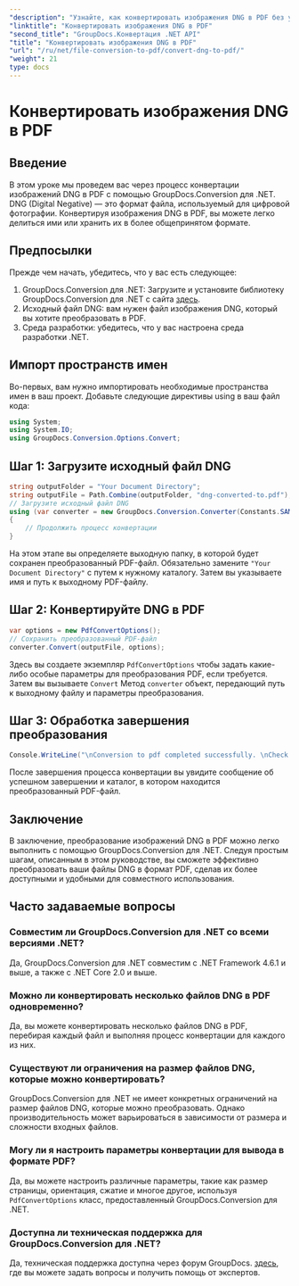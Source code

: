 ```yaml
---
"description": "Узнайте, как конвертировать изображения DNG в PDF без усилий с помощью GroupDocs.Conversion для .NET. Следуйте нашему пошаговому руководству для беспроблемной конвертации."
"linktitle": "Конвертировать изображения DNG в PDF"
"second_title": "GroupDocs.Конвертация .NET API"
"title": "Конвертировать изображения DNG в PDF"
"url": "/ru/net/file-conversion-to-pdf/convert-dng-to-pdf/"
"weight": 21
type: docs
---
```

# Конвертировать изображения DNG в PDF

## Введение
В этом уроке мы проведем вас через процесс конвертации изображений DNG в PDF с помощью GroupDocs.Conversion для .NET. DNG (Digital Negative) — это формат файла, используемый для цифровой фотографии. Конвертируя изображения DNG в PDF, вы можете легко делиться ими или хранить их в более общепринятом формате.
## Предпосылки
Прежде чем начать, убедитесь, что у вас есть следующее:
1. GroupDocs.Conversion для .NET: Загрузите и установите библиотеку GroupDocs.Conversion для .NET с сайта [здесь](https://releases.groupdocs.com/conversion/net/).
2. Исходный файл DNG: вам нужен файл изображения DNG, который вы хотите преобразовать в PDF.
3. Среда разработки: убедитесь, что у вас настроена среда разработки .NET.

## Импорт пространств имен
Во-первых, вам нужно импортировать необходимые пространства имен в ваш проект. Добавьте следующие директивы using в ваш файл кода:
```csharp
using System;
using System.IO;
using GroupDocs.Conversion.Options.Convert;
```
## Шаг 1: Загрузите исходный файл DNG
```csharp
string outputFolder = "Your Document Directory";
string outputFile = Path.Combine(outputFolder, "dng-converted-to.pdf");
// Загрузите исходный файл DNG
using (var converter = new GroupDocs.Conversion.Converter(Constants.SAMPLE_DNG))
{
    // Продолжить процесс конвертации
}
```
На этом этапе вы определяете выходную папку, в которой будет сохранен преобразованный PDF-файл. Обязательно замените `"Your Document Directory"` с путем к нужному каталогу. Затем вы указываете имя и путь к выходному PDF-файлу.
## Шаг 2: Конвертируйте DNG в PDF
```csharp
var options = new PdfConvertOptions();
// Сохранить преобразованный PDF-файл
converter.Convert(outputFile, options);
```
Здесь вы создаете экземпляр `PdfConvertOptions` чтобы задать какие-либо особые параметры для преобразования PDF, если требуется. Затем вы вызываете `Convert` Метод `converter` объект, передающий путь к выходному файлу и параметры преобразования.
## Шаг 3: Обработка завершения преобразования
```csharp
Console.WriteLine("\nConversion to pdf completed successfully. \nCheck output in {0}", outputFolder);
```
После завершения процесса конвертации вы увидите сообщение об успешном завершении и каталог, в котором находится преобразованный PDF-файл.

## Заключение
В заключение, преобразование изображений DNG в PDF можно легко выполнить с помощью GroupDocs.Conversion для .NET. Следуя простым шагам, описанным в этом руководстве, вы сможете эффективно преобразовать ваши файлы DNG в формат PDF, сделав их более доступными и удобными для совместного использования.
## Часто задаваемые вопросы
### Совместим ли GroupDocs.Conversion для .NET со всеми версиями .NET?
Да, GroupDocs.Conversion для .NET совместим с .NET Framework 4.6.1 и выше, а также с .NET Core 2.0 и выше.
### Можно ли конвертировать несколько файлов DNG в PDF одновременно?
Да, вы можете конвертировать несколько файлов DNG в PDF, перебирая каждый файл и выполняя процесс конвертации для каждого из них.
### Существуют ли ограничения на размер файлов DNG, которые можно конвертировать?
GroupDocs.Conversion для .NET не имеет конкретных ограничений на размер файлов DNG, которые можно преобразовать. Однако производительность может варьироваться в зависимости от размера и сложности входных файлов.
### Могу ли я настроить параметры конвертации для вывода в формате PDF?
Да, вы можете настроить различные параметры, такие как размер страницы, ориентация, сжатие и многое другое, используя `PdfConvertOptions` класс, предоставленный GroupDocs.Conversion для .NET.
### Доступна ли техническая поддержка для GroupDocs.Conversion для .NET?
Да, техническая поддержка доступна через форум GroupDocs. [здесь](https://forum.groupdocs.com/c/conversion/11), где вы можете задать вопросы и получить помощь от экспертов.